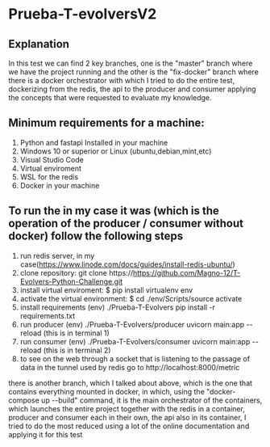 # Prueba-T-evolversV2

## Explanation
In this test we can find 2 key branches, one is the "master" branch where we have the project running and the other is the "fix-docker" branch where
there is a docker orchestrator with which I tried to do the entire test, dockerizing from the redis, the api to the producer and consumer
applying the concepts that were requested to evaluate my knowledge.

## Minimum requirements for a machine:

1. Python and fastapi Installed in your machine
2. Windows 10 or superior or Linux (ubuntu,debian,mint,etc)
3. Visual Studio Code
4. Virtual enviroment
5. WSL for the redis
6. Docker in your machine

## To run the in my case it was (which is the operation of the producer / consumer without docker) follow the following steps

1. run redis server, in my case(https://www.linode.com/docs/guides/install-redis-ubuntu/)
2. clone repository: git clone https://https://github.com/Magno-12/T-Evolvers-Python-Challenge.git
3. install virtual enviroment: $ pip install virtualenv env
4. activate the virtual environment: $ cd ./env/Scripts/source activate
5. install requirements (env) ./Prueba-T-Evolvers pip install -r requirements.txt
6. run producer (env) ./Prueba-T-Evolvers/producer uvicorn main:app --reload (this is in terminal 1)
7. run consumer (env) ./Prueba-T-Evolvers/consumer uvicorn main:app --reload (this is in terminal 2)
8. to see on the web through a socket that is listening to the passage of data in the tunnel used by redis go to http://localhost:8000/metric

there is another branch, which I talked about above, which is the one that contains everything mounted in docker, in which, using the "docker-compose up --build" command, it is the main orchestrator of the containers, which launches the entire project together with the redis in a container, producer and consumer each in their own, the api also in its container, I tried to do the most reduced using a lot of the online documentation and applying it for this test
